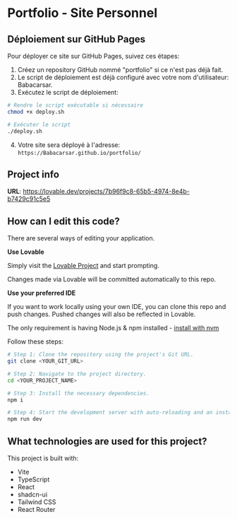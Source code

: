 
# Portfolio - Site Personnel

## Déploiement sur GitHub Pages

Pour déployer ce site sur GitHub Pages, suivez ces étapes:

1. Créez un repository GitHub nommé "portfolio" si ce n'est pas déjà fait.
2. Le script de déploiement est déjà configuré avec votre nom d'utilisateur: Babacarsar.
3. Exécutez le script de déploiement:

```sh
# Rendre le script exécutable si nécessaire
chmod +x deploy.sh

# Exécuter le script
./deploy.sh
```

4. Votre site sera déployé à l'adresse: `https://Babacarsar.github.io/portfolio/`

## Project info

**URL**: https://lovable.dev/projects/7b96f9c8-65b5-4974-8e4b-b7429c91c5e5

## How can I edit this code?

There are several ways of editing your application.

**Use Lovable**

Simply visit the [Lovable Project](https://lovable.dev/projects/7b96f9c8-65b5-4974-8e4b-b7429c91c5e5) and start prompting.

Changes made via Lovable will be committed automatically to this repo.

**Use your preferred IDE**

If you want to work locally using your own IDE, you can clone this repo and push changes. Pushed changes will also be reflected in Lovable.

The only requirement is having Node.js & npm installed - [install with nvm](https://github.com/nvm-sh/nvm#installing-and-updating)

Follow these steps:

```sh
# Step 1: Clone the repository using the project's Git URL.
git clone <YOUR_GIT_URL>

# Step 2: Navigate to the project directory.
cd <YOUR_PROJECT_NAME>

# Step 3: Install the necessary dependencies.
npm i

# Step 4: Start the development server with auto-reloading and an instant preview.
npm run dev
```

## What technologies are used for this project?

This project is built with:

- Vite
- TypeScript
- React
- shadcn-ui
- Tailwind CSS
- React Router
